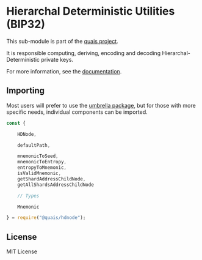 Hierarchal Deterministic Utilities (BIP32)
==========================================

This sub-module is part of the [quais project](https://github.com/quais-io/quais.js).

It is responsible computing, deriving, encoding and decoding Hierarchal-Deterministic
private keys.

For more information, see the [documentation](https://docs.ethers.io/v5/api/utils/hdnode/).

Importing
---------

Most users will prefer to use the [umbrella package](https://www.npmjs.com/package/quais),
but for those with more specific needs, individual components can be imported.

```javascript
const {

    HDNode,

    defaultPath,

    mnemonicToSeed,
    mnemonicToEntropy,
    entropyToMnemonic,
    isValidMnemonic,
    getShardAddressChildNode,
    getAllShardsAddressChildNode

    // Types

    Mnemonic

} = require("@quais/hdnode");
```


License
-------

MIT License
